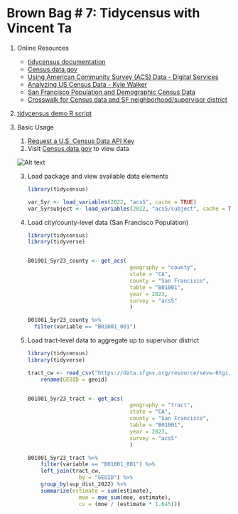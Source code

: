 # Brown Bag # 7: Tidycensus with Vincent Ta

1. Online Resources
    * [tidycensus documentation](https://walker-data.com/tidycensus/index.html)
    * [Census.data.gov](https://data.census.gov/)
    * [Using American Community Survey (ACS) Data - Digital Services](https://sfdigitalservices.gitbook.io/using-american-community-survey-acs-data)
    * [Analyzing US Census Data - Kyle Walker](https://walker-data.com/census-r/index.html)
    * [San Francisco Population and Demographic Census Data](https://data.sfgov.org/Economy-and-Community/San-Francisco-Population-and-Demographic-Census-Da/4qbq-hvtt/about_data)
    * [Crosswalk for Census data and SF neighborhood/supervisor district](https://data.sfgov.org/Geographic-Locations-and-Boundaries/Analysis-Neighborhoods-2020-census-tracts-assigned/sevw-6tgi/about_data)

2. [tidycensus demo R script](https://github.com/SFOEWD/ccsf-r-users-brown-bag/blob/main/materials/07-tidycensus/tidycensus_demo%201.R)

3. Basic Usage
    1. [Request a U.S. Census Data API Key](https://api.census.gov/data/key_signup.html)
    2. Visit [Census.data.gov](https://data.census.gov/) to view data

    ![Alt text](https://sfdigitalservices.gitbook.io/using-american-community-survey-acs-data/~gitbook/image?url=https%3A%2F%2F780490582-files.gitbook.io%2F%7E%2Ffiles%2Fv0%2Fb%2Fgitbook-x-prod.appspot.com%2Fo%2Fspaces%252Fb2Dq7SxuLdQhFFxehXqC%252Fuploads%252Fgit-blob-d8921511994030be0caac329ba70c7948ae1a0c4%252F0%3Falt%3Dmedia&width=768&dpr=1&quality=100&sign=6b93a041&sv=2)

    3. Load package and view available data elements
        ```r
        library(tidycensus)
        
        var_5yr <- load_variables(2022, "acs5", cache = TRUE)
        var_5yrsubject <- load_variables(2022, "acs5/subject", cache = TRUE)
        ```
    4. Load city/county-level data (San Francisco Population)
        ```r
        library(tidycensus)
        library(tidyverse)


        B01001_5yr23_county <- get_acs(
                                        geography = "county",
                                        state = "CA",
                                        county = "San Francisco",
                                        table = "B01001",
                                        year = 2023,
                                        survey = "acs5"
                                        )

        B01001_5yr23_county %>% 
          filter(variable == "B01001_001")
        ```
    5. Load tract-level data to aggregate up to supervisor district
        ```r
        library(tidycensus)
        library(tidyverse)

        tract_cw <- read_csv("https://data.sfgov.org/resource/sevw-6tgi.csv") %>% 
            rename(GEOID = geoid)


        B01001_5yr23_tract <- get_acs(
                                        geography = "tract",
                                        state = "CA",
                                        county = "San Francisco",
                                        table = "B01001",
                                        year = 2023,
                                        survey = "acs5"
                                        )

        B01001_5yr23_tract %>% 
            filter(variable == "B01001_001") %>% 
            left_join(tract_cw,
                        by = "GEOID") %>% 
            group_by(sup_dist_2022) %>% 
            summarize(estimate = sum(estimate),
                        moe = moe_sum(moe, estimate),
                        cv = (moe / (estimate * 1.645)))
        ```        
